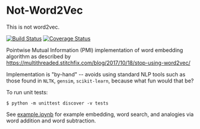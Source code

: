 # Not-Word2Vec
This is not word2vec.

[![Build Status](https://travis-ci.org/dkaslovsky/Not-Word2Vec.svg?branch=master)](https://travis-ci.org/dkaslovsky/Not-Word2Vec)
[![Coverage Status](https://coveralls.io/repos/github/dkaslovsky/Not-Word2Vec/badge.svg?branch=master)](https://coveralls.io/github/dkaslovsky/Not-Word2Vec?branch=master)


Pointwise Mutual Information (PMI) implementation of word embedding algorithm as described by https://multithreaded.stitchfix.com/blog/2017/10/18/stop-using-word2vec/

Implementation is "by-hand" -- avoids using standard NLP tools such as those found in `NLTK`, `gensim`, `scikit-learn`, because what fun would that be?

To run unit tests:
```
$ python -m unittest discover -v tests
```

See [example.ipynb](example.ipynb) for example embedding, word search, and analogies via word addition and word subtraction.
